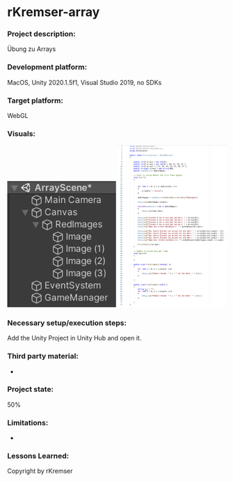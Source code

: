 # rKremser-array

### Project description: 
Übung zu Arrays

### Development platform: 
MacOS, Unity 2020.1.5f1, Visual Studio 2019, no SDKs

### Target platform: 
WebGL

### Visuals: 
<div>
<img src="./ScreenShots/Hierarchy.png" width="250">
<img src="./ScreenShots/Script.png" width="250">
</div>

### Necessary setup/execution steps: 
Add the Unity Project in Unity Hub and open it.

### Third party material: 
-

### Project state: 
50%

### Limitations: 
-

### Lessons Learned: 

Copyright by rKremser
